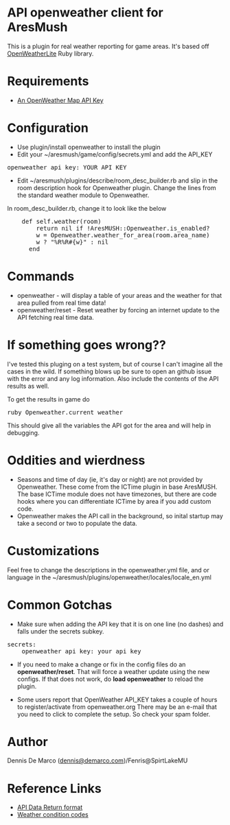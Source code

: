 # API openweather client for AresMush

This is a plugin for real weather reporting for game areas.
It's based off [OpenWeatherLite](https://github.com/zsyed91/) Ruby library.

# Requirements
* [An OpenWeather Map API Key](https://openweathermap.org/)

# Configuration
* Use plugin/install openweather to install the plugin
* Edit your ~/aresmush/game/config/secrets.yml and add the API_KEY
<pre>
openweather_api_key: YOUR_API_KEY
</pre>

* Edit ~/aresmush/plugins/describe/room_desc_builder.rb and slip in the room
description hook for Openweather plugin. Change the lines from the standard
weather module to Openweather.

In room_desc_builder.rb, change it to look like the below
<pre>
    def self.weather(room)
        return nil if !AresMUSH::Openweather.is_enabled?
        w = Openweather.weather_for_area(room.area_name)
        w ? "%R%R#{w}" : nil
      end
</pre>
# Commands
* openweather - will display a table of your areas and the weather for that area pulled from real time data!
* openweather/reset - Reset weather by forcing an internet update to the API fetching real time data.

# If something goes wrong??
I've tested this pluging on a test system, but of course I can't imagine all
the cases in the wild. If something blows up be sure to open an github issue with
the error and any log information. Also include the contents of the API results as well. 

To get the results
in game do 
<pre>
ruby Openweather.current_weather
</pre> This should give all the variables the API got for the area and will help in debugging.

# Oddities and wierdness
* Seasons and time of day (ie, it's day or night) are not provided by Openweather. These come from the ICTime plugin in base AresMUSH. The base ICTime module does not have timezones, but there are code hooks where you can differentiate ICTime by area if you add custom code.
* Openweather makes the API call in the background, so inital startup may take
a second or two to populate the data. 

# Customizations
Feel free to change the descriptions in the openweather.yml file, and or 
language in the ~/aresmush/plugins/openweather/locales/locale_en.yml

# Common Gotchas
* Make sure when adding the API key that it is on one line (no dashes) and falls
under the secrets subkey. 

<pre>
secrets:
    openweather_api_key: your_api_key
</pre>

* If you need to make a change or fix in the config files do an **openweather/reset**. That will force a weather update using the new configs. If that does not work, do **load openweather** to reload the plugin.

* Some users report that OpenWeather API_KEY takes a couple of hours to register/activate from openweather.org There
may be an e-mail that you need to click to complete the setup. So check your spam folder.


# Author
Dennis De Marco (dennis@demarco.com)/Fenris@SpirtLakeMU
# Reference Links
* [API Data Return format](https://openweathermap.org/current#current_JSON)
* [Weather condition codes](https://openweathermap.org/weather-conditions)
